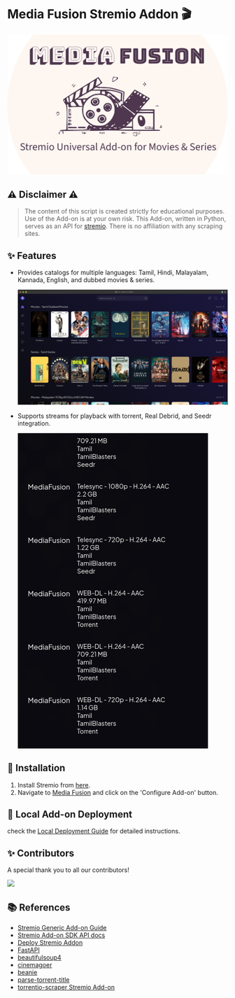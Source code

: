 # Media Fusion Stremio Addon :clapper:

![Media Fusion Logo](resources/images/mediafusion_logo.png?raw=true)

## :warning: Disclaimer :warning:

> The content of this script is created strictly for educational purposes. Use of the Add-on is at your own risk.
> This Add-on, written in Python, serves as an API for [stremio](https://www.stremio.com/).
> There is no affiliation with any scraping sites.

## :sparkles: Features

- Provides catalogs for multiple languages: Tamil, Hindi, Malayalam, Kannada, English, and dubbed movies & series.
  
  ![Media Fusion Catalog](resources/images/ss1.png?raw=true)

- Supports streams for playback with torrent, Real Debrid, and Seedr integration.
  
  ![Media Fusion Streams](resources/images/ss2.png?raw=true)

## :rocket: Installation

1. Install Stremio from [here](https://www.stremio.com/downloads).
2. Navigate to [Media Fusion](https://mediafusion.fun) and click on the 'Configure Add-on' button.

## :rocket: Local Add-on Deployment
check the [Local Deployment Guide](deployment/README.md) for detailed instructions.


## :sparkles: Contributors

A special thank you to all our contributors!

<a href="https://github.com/mhdzumair/MediaFusion/graphs/contributors">
  <img src="https://contrib.rocks/image?repo=mhdzumair/MediaFusion" />
</a>

## :books: References

- [Stremio Generic Add-on Guide](https://stremio.github.io/stremio-addon-guide/basics)
- [Stremio Add-on SDK API docs](https://github.com/Stremio/stremio-addon-sdk/tree/master/docs/api)
- [Deploy Stremio Addon](https://github.com/Stremio/stremio-addon-sdk/blob/master/docs/deploying/beamup.md)
- [FastAPI](https://fastapi.tiangolo.com/)
- [beautifulsoup4](https://beautiful-soup-4.readthedocs.io/en/latest/)
- [cinemagoer](https://cinemagoer.readthedocs.io/en/latest/)
- [beanie](https://roman-right.github.io/beanie/)
- [parse-torrent-title](https://github.com/platelminto/parse-torrent-title)
- [torrentio-scraper Stremio Add-on](https://github.com/TheBeastLT/torrentio-scraper)
